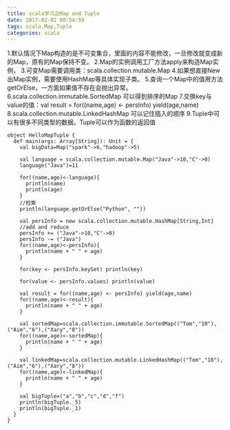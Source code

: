 ```yaml
---
title: scala学习之Map and Tuple
date: 2017-02-02 00:54:59
tags: scala,Map,Tuple
categories: scala
---
```

1.默认情况下Map构造的是不可变集合，里面的内容不能修改，一旦修改就变成新的Map，原有的Map保持不变。
2.Map的实例调用工厂方法apply来构造Map实例，
3.可变Map需要调用类：scala.collection.mutable.Map
4.如果想直接New出Map实例，需要使用HashMap等具体实现子类。
5.查询一个Map中的值用方法getOrElse，一方面如果值不存在会抛出异常。
6.scala.collection.immutable.SortedMap 可以得到排序的Map
7.交换key与value的值：val result = for((name,age) <- persInfo) yield(age,name)
8.scala.collection.mutable.LinkedHashMap 可以记住插入的顺序
9.Tuple中可以有很多不同类型的数据。Tuple可以作为函数的返回值
<!-- more -->
```
object HelloMapTuple {
  def main(args: Array[String]): Unit = {
    val bigData=Map("spark"->6,"hadoop"->5)

    val language = scala.collection.mutable.Map("Java"->10,"C"->0)
    language("Java")=11

    for((name,age)<-language){
      println(name)
      println(age)
    }
    //检索
    println(language.getOrElse("Python", ""))

    val persInfo = new scala.collection.mutable.HashMap[String,Int]
    //add and reduce
    persInfo += ("Java"->10,"C"->0)
    persInfo -= ("Java")
    for((name,age)<-persInfo){
      println(name + " " + age)
    }

    for(key <- persInfo.keySet) println(key)

    for(value <- persInfo.values) println(value)

    val result = for((name,age) <- persInfo) yield(age,name)
    for((name,age)<-result){
      println(name + " " + age)
    }

    val sortedMap=scala.collection.immutable.SortedMap(("Tom","10"),("Aim","6"),("Xary","8"))
    for((name,age)<-sortedMap){
      println(name + " " + age)
    }

    val linkedMap=scala.collection.mutable.LinkedHashMap(("Tom","10"),("Aim","6"),("Xary","8"))
    for((name,age)<-linkedMap){
      println(name + " " + age)
    }

    val bigTuple=("a","b","c","d","f")
    println(bigTuple._5)
    println(bigTuple._1)
  }
}
```
